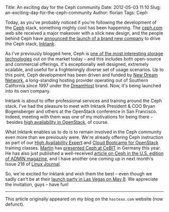 Title: An exciting day for the Ceph community
Date: 2012-05-03 11:10
Slug: an-exciting-day-for-the-ceph-community
Author: florian
Tags: Ceph

Today, as you've probably noticed if you're following the development of
the [Ceph](https://www.hastexo.com/knowledge/storage-io/ceph) stack,
something mighty cool has been happening. The
[ceph.com](http://ceph.com/) web site received a major makeover with a
slick new design, and the people behind Ceph have [announced the launch
of a brand new
company](http://www.marketwired.com/press-release/new-startup-inktank-delivers-the-future-of-storage-with-ceph-1652261.htm)
to drive the Ceph stack, [Inktank](http://www.inktank.com).

As I've previously blogged here, Ceph is [one of the most interesting
storage
technologies](https://www.hastexo.com/blogs/florian/2012/03/08/ceph-tickling-my-geek-genes)
out on the market today – and this includes both open-source and
commercial offerings. It's exceptionally well designed, extremely
scalable, and useful for a frighteningly diverse set of usage scenarios.
Up to this point, Ceph development has been driven and funded by [New
Dream Network](http://newdream.net/), a long-standing hosting provider
operating out of Southern California since 1997 under the
[DreamHost](http://www.dreamhost.com/) brand. Now, it's being launched
into its own company.

Inktank is about to offer professional services and training around the
Ceph stack. I've had the pleasure to meet with Inktank President & COO
Bryan Bogensberger and others at the OpenStack conference in San
Francisco. Indeed, meeting with them was one of my motivations for being
there – besides [high availability in
OpenStack](https://www.hastexo.com/resources/presentations/reliable-redundant-resilient-high-availability-openstack),
of course.

What Inktank enables us to do is to remain involved in the Ceph
community even more than we previously were. We're already offering Ceph
instruction as part of our [High Availability
Expert](https://www.hastexo.com/services/training/hastexo-high-availability-expert)
and [Cloud Bootcamp for
OpenStack](https://www.hastexo.com/services/training/cloud-bootcamp)
training classes. [Martin](https://www.hastexo.com/who/martin) has
[presented Ceph at
CeBIT](https://www.hastexo.com/resources/presentations/glusterfs-und-ceph-skalierbares-storage-ohne-wenn-und-aber)
in Germany this year. He has also just published a well-received
[article on Ceph in the U.S. edition of ADMIN
magazine](http://www.admin-magazine.com/HPC/Articles/The-RADOS-Object-Store-and-Ceph-Filesystem),
and I have another one coming up in next month's Issue 218 of [Linux
Journal](http://www.linuxjournal.com).

So, we're excited for Inktank and wish them the best – even though we
sadly can't be at their [launch party in Las Vegas on May
8](https://www.eventbrite.com/e/always-bet-on-ink-tickets-3311680325).
We appreciate the invitation, guys – have fun!

* * *

This article originally appeared on my blog on the `hastexo.com` website (now defunct).
